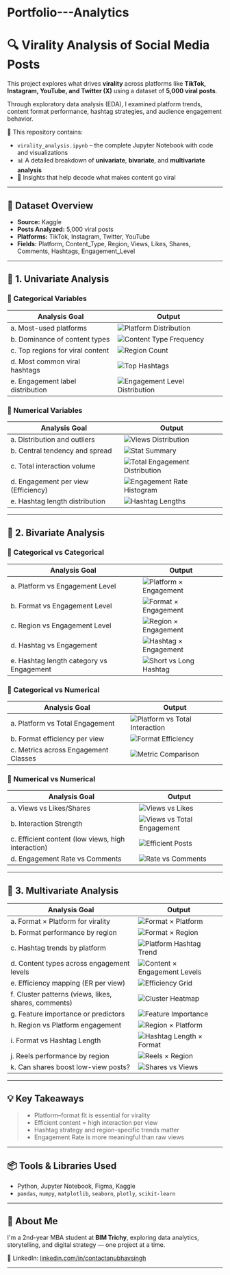 # Portfolio---Analytics

# 🔍 Virality Analysis of Social Media Posts

This project explores what drives **virality** across platforms like **TikTok, Instagram, YouTube, and Twitter (X)** using a dataset of **5,000 viral posts**.

Through exploratory data analysis (EDA), I examined platform trends, content format performance, hashtag strategies, and audience engagement behavior.

📁 This repository contains:
- `virality_analysis.ipynb` – the complete Jupyter Notebook with code and visualizations
- 📊 A detailed breakdown of **univariate**, **bivariate**, and **multivariate analysis**
- 🔎 Insights that help decode what makes content go viral

---

## 📌 Dataset Overview

- **Source:** Kaggle  
- **Posts Analyzed:** 5,000 viral posts  
- **Platforms:** TikTok, Instagram, Twitter, YouTube  
- **Fields:** Platform, Content_Type, Region, Views, Likes, Shares, Comments, Hashtags, Engagement_Level

---

## 🧮 1. Univariate Analysis

### 🔸 Categorical Variables

| Analysis Goal | Output |
|---------------|--------|
| a. Most-used platforms | ![Platform Distribution](platform_distribution.png) |
| b. Dominance of content types | ![Content Type Frequency](content_type_distribution.png) |
| c. Top regions for viral content | ![Region Count](top_regions_distribution.png) |
| d. Most common viral hashtags | ![Top Hashtags](top_hashtags_barplot.png) |
| e. Engagement label distribution | ![Engagement Level Distribution](engagement_level_distribution.png) |

### 🔸 Numerical Variables

| Analysis Goal | Output |
|---------------|--------|
| a. Distribution and outliers | ![Views Distribution](engagement_metrics_histograms.png) |
| b. Central tendency and spread | ![Stat Summary](metric_distribution_kde.png) |
| c. Total interaction volume | ![Total Engagement Distribution](total_engagement_distribution.png) |
| d. Engagement per view (Efficiency) | ![Engagement Rate Histogram](engagement_rate_distribution.png) |
| e. Hashtag length distribution | ![Hashtag Lengths](hashtag_length_distribution.png) |

---

## 🔁 2. Bivariate Analysis

### 🔸 Categorical vs Categorical

| Analysis Goal | Output |
|---------------|--------|
| a. Platform vs Engagement Level | ![Platform × Engagement](platform_vs_engagement_level.png) |
| b. Format vs Engagement Level | ![Format × Engagement](content_type_vs_engagement_level.png) |
| c. Region vs Engagement Level | ![Region × Engagement](region_engagement.png) |
| d. Hashtag vs Engagement | ![Hashtag × Engagement](hashtag_engagement.png) |
| e. Hashtag length category vs Engagement | ![Short vs Long Hashtag](region_vs_engagement_level.png) |

### 🔸 Categorical vs Numerical

| Analysis Goal | Output |
|---------------|--------|
| a. Platform vs Total Engagement | ![Platform vs Total Interaction](platform_vs_total_engagement.png) |
| b. Format efficiency per view | ![Format Efficiency](content_type_vs_engagement_rate.png) |
| c. Metrics across Engagement Classes | ![Metric Comparison](content_type_violin_engagement_rate.png) |

### 🔸 Numerical vs Numerical

| Analysis Goal | Output |
|---------------|--------|
| a. Views vs Likes/Shares | ![Views vs Likes](views_vs_shares.png) |
| b. Interaction Strength | ![Views vs Total Engagement](interaction_correlation_heatmap.png) |
| c. Efficient content (low views, high interaction) | ![Efficient Posts](efficient_content_scatter.png) |
| d. Engagement Rate vs Comments | ![Rate vs Comments](engagement_rate_vs_comments.png) |

---

## 🔄 3. Multivariate Analysis

| Analysis Goal | Output |
|---------------|--------|
| a. Format × Platform for virality | ![Format × Platform](platform_format_virality.png) |
| b. Format performance by region | ![Format × Region](region_content_type_heatmap.png) |
| c. Hashtag trends by platform | ![Platform Hashtag Trend](platform_hashtag_high_engagement_heatmap.png) |
| d. Content types across engagement levels | ![Content × Engagement Levels](content_type_engagement_levels.png) |
| e. Efficiency mapping (ER per view) | ![Efficiency Grid](region_post_efficiency.png) |
| f. Cluster patterns (views, likes, shares, comments) | ![Cluster Heatmap](engagement_clusters_pairplot.png) |
| g. Feature importance or predictors | ![Feature Importance](feature_importance.png) |
| h. Region vs Platform engagement | ![Region × Platform](platform_dominance_by_region.png) |
| i. Format vs Hashtag Length | ![Hashtag Length × Format](format_hashtag_efficiency_heatmap.png) |
| j. Reels performance by region | ![Reels × Region](reel_efficiency_by_region.png) |
| k. Can shares boost low-view posts? | ![Shares vs Views](shares_vs_views_by_engagement.png) |

---

## 💡 Key Takeaways

> - Platform–format fit is essential for virality  
> - Efficient content = high interaction per view  
> - Hashtag strategy and region-specific trends matter  
> - Engagement Rate is more meaningful than raw views

---

## 📦 Tools & Libraries Used

- Python, Jupyter Notebook, Figma, Kaggle  
- `pandas`, `numpy`, `matplotlib`, `seaborn`, `plotly`, `scikit-learn`

---

## 🙌 About Me

I'm a 2nd-year MBA student at **BIM Trichy**, exploring data analytics, storytelling, and digital strategy — one project at a time.

🔗 LinkedIn: [linkedin.com/in/contactanubhavsingh](https://www.linkedin.com/in/contactanubhavsingh)

---
